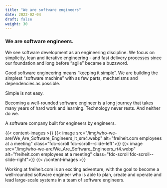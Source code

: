 ```yaml
---
title: "We are software engineers"
date: 2022-02-04
draft: false
weight: 30
---
```


### We are software engineers.

We see software development as an engineering discipline. We focus on simplicity, lean and iterative engineering - and fast delivery processes since our foundation and long before “agile” became a buzzword.

Good software engineering means “keeping it simple”. We are building the simplest “software machine” with as few parts, mechanisms and dependencies as possible.

Simple is not easy.

Becoming a well-rounded software engineer is a long journey that takes many years of hard work and learning. Technology never rests. And neither do we.

A software company built for engineers by engineers.

{{< content-images >}}
  {{< image src="/img/who-we-are/We_Are_Software_Engineers_lt_sm4.webp" alt="freiheit.com employees at a meeting" class="fdc-scroll fdc-scroll--slide-left">}}
  {{< image src="/img/who-we-are/We_Are_Software_Engineers_rt4.webp" alt="freiheit.com employees at a meeting" class="fdc-scroll fdc-scroll--slide-right">}}
{{< /content-images >}}

Working at freiheit.com is an exciting adventure, with the goal to become a well-rounded software engineer who is able to plan, create and operate and lead large-scale systems in a team of software engineers.
